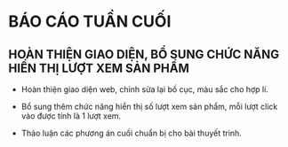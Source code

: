 # BÁO CÁO TUẦN CUỐI

## HOÀN THIỆN GIAO DIỆN, BỔ SUNG CHỨC NĂNG HIỂN THỊ LƯỢT XEM SẢN PHẨM

* Hoàn thiện giao diện web, chỉnh sửa lại bố cục, màu sắc cho hợp lí.

* Bổ sung thêm chức năng hiển thị số lượt xem sản phẩm, mỗi lượt click vào được tính là 1 lượt xem.

* Thảo luận các phương án cuối chuẩn bị cho bài thuyết trình.


